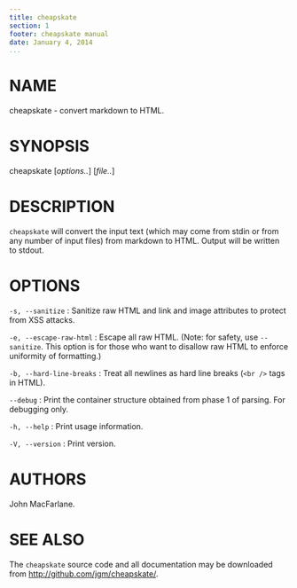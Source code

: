 ```yaml
---
title: cheapskate
section: 1
footer: cheapskate manual
date: January 4, 2014
...
```


# NAME

cheapskate - convert markdown to HTML.

# SYNOPSIS

cheapskate [*options..*] [*file..*]

# DESCRIPTION

`cheapskate` will convert the input text (which may come from stdin
or from any number of input files) from markdown to HTML.  Output
will be written to stdout.

# OPTIONS

`-s, --sanitize`
:   Sanitize raw HTML and link and image attributes to protect from
    XSS attacks.

`-e, --escape-raw-html`
:   Escape all raw HTML.  (Note:  for safety, use `--sanitize`. This
    option is for those who want to disallow raw HTML to enforce
    uniformity of formatting.)

`-b, --hard-line-breaks`
:   Treat all newlines as hard line breaks (`<br />` tags in HTML).

`--debug`
:   Print the container structure obtained from phase 1 of parsing.
    For debugging only.

`-h, --help`
:   Print usage information.

`-V, --version`
:   Print version.

# AUTHORS

John MacFarlane.

# SEE ALSO

The `cheapskate` source code and all documentation may be downloaded
from <http://github.com/jgm/cheapskate/>.
